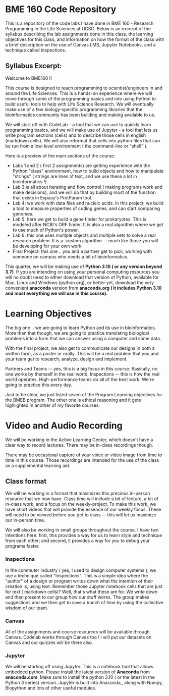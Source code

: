 # BME 160 Code Repository
This is a repository of the code labs I have done in BME 160 - Research Programming in the Life Sciences at UCSC. Below is an excerpt of the syllabus describing the lab assignments done in this class,
the learning objectives for this class, and information on how the format of the class with a brief description on the use of Canvas LMS, Jupyter Notebooks, and a technique called inspections.

## Syllabus Excerpt:

Welcome to BME160 !!

This course is designed to teach programming to scientist/engineers in and around the Life Sciences. This is a hands-on experience where we will move through some of the programming basics and into using Python to build useful tools to help with Life Science Research. We will eventually make use of a few biology-specific programming libraries that the bioinformatics community has been building and making available to us.

We will start off with CodeLab - a tool that we can use to quickly learn programming basics, and we will make use of Jupyter - a tool that lets us write program sections (cells) and to describe those cells in english (markdown cells). We will also reformat that cells into python files that can be run from a low-level environment ( the command-line or "shell" ).

Here is a preview of the main sections of the course:

*   Labs 1 and 2 ( first 2 assignments) are getting experience with the Python "class" environment, how to build objects and how to manipulate "strings" ( strings are lines of text, and we use these a lot in bioinformatics !).
*   Lab 3 is all about iterating and flow control ( making programs work and make decisions), and we will do that by building most of the function that exists in Expasy's ProtParam tool.
*   Lab 4: we work with data files and nucleic acids. In this project, we build a tool to measure properties of coding genes, and can start comparing genomes.
*   Lab 5: here we get to build a gene finder for prokaryotes. This is modeled after NCBI's ORF finder. It is also a real algorithm where we get to use much of Python's power.
*   Lab 6: this one uses multiple objects and multiple sets to solve a real research problem. It is a  custom algorithm -- much like those you will be developing for your own work
*   Final Project: this one .. you and a partner get to pick, working with someone on campus who needs a bit of bioinformatics.

This quarter, we will be making use of **Python 3.10 ( or any version beyond 3.7)**  If you are intending on using your personal computing resources you will no doubt need to either download that version of Python, available for Mac, Linux and Windows (python.org), or better yet, download the very convenient **anaconda** version from **anaconda.org ( it includes Python 3.10 and most everything we will use in this course).**

Learning Objectives
===================

The big one .. we are going to learn Python and its use in bioinformatics. More than that though, we are going to practice translating biological problems into a form that we can answer using a computer and some data. 

With the final project, we also get to communicate our designs in both a written form, as a poster or orally. This will be a real problem that you and your team get to research, analyze, design and implement.

Partners and Teams -- yes, this is a big focus in this course. Basically, no one works by themself in the real world, Inspections -- this is how the real world operates. High-performance teams do all of the best work. We're going to practice this every day.

Just to be clear, we just listed seven of the Program Learning objectives for the BMEB program. The other one is ethical reasoning and it gets highlighted in another of my favorite courses.

Video and Audio Recording[](http://localhost:8888/notebooks/Lecture1.ipynb#Video-and-Audio-Recording)
=====================================================================================================

We will be working in the Active Learning Center, which doesn't have a clear way to record lectures. There may be in-class recordings though.

There may be occasional capture of your voice or video image from time to time in this course. Those recordings are intended for the use of the class as a supplemental learning aid.

Class format
------------

We will be working in a format that maximizes this precious in-person resource that we now have. Class time will include a bit of lecture, a bit of in-class work, and a focus on the weekly-project. To make this work, we have short videos that will provide the essence of our weekly focus. These will need to be viewed before you get to class -- this will let us maximize our in-person time.

We will also be working in small groups throughout the course. I have two intentions here: first, this provides a way for us to learn style and technique from each other; and second, it provides a way for you to debug your programs faster. 

### Inspections

In the commuter industry ( yes, I used to design computer systems ), we use a technique called "Inspections". This is a simple idea where the "author" of a design or program writes down what the intention of their creation is, using text. Remember those Jupyter notebook cells that are just for text ( markdown cells)? Well, that's what these are for. We write down and then present to our group how our stuff works. The group makes suggestions and we then get to save a bunch of time by using the collective wisdom of our team.

### Canvas

All of the assignments and course resources will be available through Canvas. Codelab works through Canvas too ! I will put our datasets on Canvas and our quizzes will be there also.

### Jupyter

We will be starting off using Jupyter. This is a notebook tool that allows embedded python. Please install the latest version of **Anaconda** from **anaconda.com**. Make sure to install the python 3.10 ( or the latest in the Python 3 series) version. Jupyter is built into Anaconda,, along with Numpy, Biopython and lots of other useful modules.

